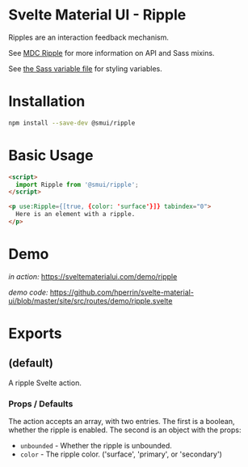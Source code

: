 # Svelte Material UI - Ripple

Ripples are an interaction feedback mechanism.

See [MDC Ripple](https://material.io/develop/web/components/ripples/) for more information on API and Sass mixins.

See [the Sass variable file](https://github.com/material-components/material-components-web/blob/v3.1.1/packages/mdc-ripple/_variables.scss) for styling variables.

# Installation

```sh
npm install --save-dev @smui/ripple
```

# Basic Usage

```html
<script>
  import Ripple from '@smui/ripple';
</script>

<p use:Ripple={[true, {color: 'surface'}]} tabindex="0">
  Here is an element with a ripple.
</p>
```

# Demo

*in action:* https://sveltematerialui.com/demo/ripple

*demo code:* https://github.com/hperrin/svelte-material-ui/blob/master/site/src/routes/demo/ripple.svelte

# Exports

## (default)

A ripple Svelte action.

### Props / Defaults

The action accepts an array, with two entries. The first is a boolean, whether the ripple is enabled. The second is an object with the props:

* `unbounded` - Whether the ripple is unbounded.
* `color` - The ripple color. ('surface', 'primary', or 'secondary')